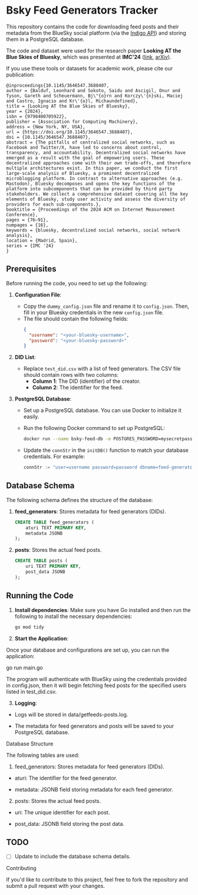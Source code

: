 # Bsky Feed Generators Tracker

This repository contains the code for downloading feed posts and their metadata from the BlueSky social platform (via the [Indigo API](https://github.com/bluesky-social/indigo)) and storing them in a PostgreSQL database.

The code and dataset were used for the research paper **Looking AT the Blue Skies of Bluesky**,
which was presented at **IMC'24** ([link](https://dl.acm.org/doi/10.1145/3646547.3688407), [arXiv](https://arxiv.org/abs/2408.12449)).

If you use these tools or datasets for academic work, please cite our publication:

```
@inproceedings{10.1145/3646547.3688407,
author = {Balduf, Leonhard and Sokoto, Saidu and Ascigil, Onur and Tyson, Gareth and Scheuermann, Bj\"{o}rn and Korczy\'{n}ski, Maciej and Castro, Ignacio and Kr\'{o}l, Michaundefined},
title = {Looking AT the Blue Skies of Bluesky},
year = {2024},
isbn = {9798400705922},
publisher = {Association for Computing Machinery},
address = {New York, NY, USA},
url = {https://doi.org/10.1145/3646547.3688407},
doi = {10.1145/3646547.3688407},
abstract = {The pitfalls of centralized social networks, such as Facebook and Twitter/X, have led to concerns about control, transparency, and accountability. Decentralized social networks have emerged as a result with the goal of empowering users. These decentralized approaches come with their own trade-offs, and therefore multiple architectures exist. In this paper, we conduct the first large-scale analysis of Bluesky, a prominent decentralized microblogging platform. In contrast to alternative approaches (e.g. Mastodon), Bluesky decomposes and opens the key functions of the platform into subcomponents that can be provided by third party stakeholders. We collect a comprehensive dataset covering all the key elements of Bluesky, study user activity and assess the diversity of providers for each sub-components.},
booktitle = {Proceedings of the 2024 ACM on Internet Measurement Conference},
pages = {76–91},
numpages = {16},
keywords = {bluesky, decentralized social networks, social network analysis},
location = {Madrid, Spain},
series = {IMC '24}
}
```

## Prerequisites

Before running the code, you need to set up the following:

1. **Configuration File**:
    - Copy the `dummy_config.json` file and rename it to `config.json`. Then, fill in your Bluesky credentials in the new `config.json` file.
    - The file should contain the following fields:
      ```json
      {
        "username": "<your-bluesky-username>",
        "password": "<your-bluesky-password>"
      }
      ```
      
2. **DID List**:
    - Replace `test_did.csv` with a list of feed generators. The CSV file should contain rows with two columns:
      - **Column 1**: The DID (identifier) of the creator.
      - **Column 2**: The identifier for the feed.

3. **PostgreSQL Database**:
    - Set up a PostgreSQL database. You can use Docker to initialize it easily.
    - Run the following Docker command to set up PostgreSQL:
      ```bash
      docker run --name bsky-feed-db -e POSTGRES_PASSWORD=mysecretpassword -e POSTGRES_DB=feed-generators -p 5432:5432 -d postgres
      ```

    - Update the `connStr` in the `initDB()` function to match your database credentials. For example:
      ```go
      connStr := "user=username password=password dbname=feed-generators host=localhost port=5432 sslmode=disable"
      ```

## Database Schema

The following schema defines the structure of the database:

1. **feed_generators**: Stores metadata for feed generators (DIDs).
    ```sql
    CREATE TABLE feed_generators (
        aturi TEXT PRIMARY KEY,
        metadata JSONB
    );
    ```

2. **posts**: Stores the actual feed posts.
    ```sql
    CREATE TABLE posts (
        uri TEXT PRIMARY KEY,
        post_data JSONB 
    );
    ```

## Running the Code

1. **Install dependencies**:
   Make sure you have Go installed and then run the following to install the necessary dependencies:
   ```bash
   go mod tidy

2. **Start the Application**:

Once your database and configurations are set up, you can run the application:

go run main.go

The program will authenticate with BlueSky using the credentials provided in config.json, then it will begin fetching feed posts for the specified users listed in test_did.csv.

3.  **Logging**:

-  Logs will be stored in data/getfeeds-posts.log.

-  The metadata for feed generators and posts will be saved to your PostgreSQL database.

Database Structure

The following tables are used:

1.  feed_generators: Stores metadata for feed generators (DIDs).

-  aturi: The identifier for the feed generator.

-  metadata: JSONB field storing metadata for each feed generator.

2.  posts: Stores the actual feed posts.

-  uri: The unique identifier for each post.

-  post_data: JSONB field storing the post data.

## TODO
- [ ] Update to include the database schema details.

Contributing

If you'd like to contribute to this project, feel free to fork the repository and submit a pull request with your changes.
